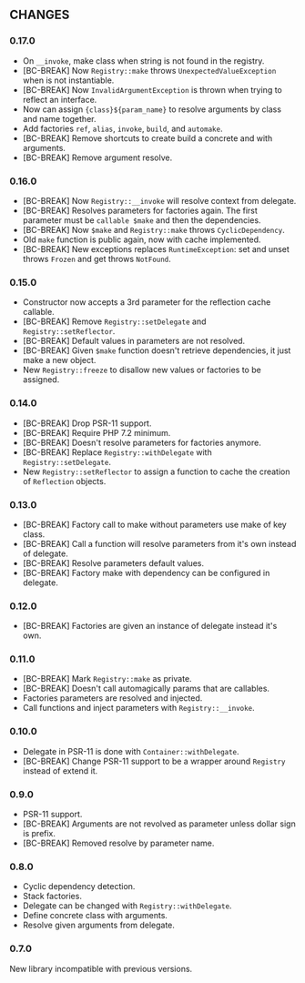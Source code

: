 ## CHANGES

### 0.17.0

- On `__invoke`, make class when string is not found in the registry.
- [BC-BREAK] Now `Registry::make` throws `UnexpectedValueException` when is not instantiable.
- [BC-BREAK] Now `InvalidArgumentException` is thrown when trying to reflect an interface.
- Now can assign `{class}${param_name}` to resolve arguments by class and name together.
- Add factories `ref`, `alias`, `invoke`, `build`, and `automake`.
- [BC-BREAK] Remove shortcuts to create build a concrete and with arguments.
- [BC-BREAK] Remove argument resolve.

### 0.16.0

 - [BC-BREAK] Now `Registry::__invoke` will resolve context from delegate.
 - [BC-BREAK] Resolves parameters for factories again.
   The first parameter must be `callable $make` and then the dependencies.
 - [BC-BREAK] Now `$make` and `Registry::make` throws `CyclicDependency`.
 - Old `make` function is public again, now with cache implemented.
 - [BC-BREAK] New exceptions replaces `RuntimeException`: set and unset throws `Frozen` and get throws `NotFound`.

### 0.15.0

 - Constructor now accepts a 3rd parameter for the reflection cache callable.
 - [BC-BREAK] Remove `Registry::setDelegate` and `Registry::setReflector`.
 - [BC-BREAK] Default values in parameters are not resolved.
 - [BC-BREAK] Given `$make` function doesn't retrieve dependencies, it just make a new object.
 - New `Registry::freeze` to disallow new values or factories to be assigned.

### 0.14.0

 - [BC-BREAK] Drop PSR-11 support.
 - [BC-BREAK] Require PHP 7.2 minimum.
 - [BC-BREAK] Doesn't resolve parameters for factories anymore.
 - [BC-BREAK] Replace `Registry::withDelegate` with `Registry::setDelegate`.
 - New `Registry::setReflector` to assign a function to cache the creation of `Reflection` objects.

### 0.13.0

  - [BC-BREAK] Factory call to make without parameters use make of key class.
  - [BC-BREAK] Call a function will resolve parameters from it's own instead of delegate.
  - [BC-BREAK] Resolve parameters default values.
  - [BC-BREAK] Factory make with dependency can be configured in delegate.

### 0.12.0

  - [BC-BREAK] Factories are given an instance of delegate instead it's own.

### 0.11.0

  - [BC-BREAK] Mark `Registry::make` as private.
  - [BC-BREAK] Doesn't call automagically params that are callables.
  - Factories parameters are resolved and injected.
  - Call functions and inject parameters with `Registry::__invoke`.

### 0.10.0

  - Delegate in PSR-11 is done with `Container::withDelegate`.
  - [BC-BREAK] Change PSR-11 support to be a wrapper around `Registry` instead of extend it.

### 0.9.0

  - PSR-11 support.
  - [BC-BREAK] Arguments are not revolved as parameter unless dollar sign is prefix.
  - [BC-BREAK] Removed resolve by parameter name.

### 0.8.0

  - Cyclic dependency detection.
  - Stack factories.
  - Delegate can be changed with `Registry::withDelegate`.
  - Define concrete class with arguments.
  - Resolve given arguments from delegate.

### 0.7.0

New library incompatible with previous versions.
